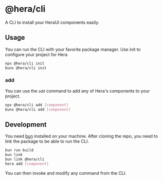 # @hera/cli

A CLI to install your HeraUI components easily.

## Usage

You can run the CLI with your favorite package manager. Use init to configure your project for Hera
```sh
npx @hera/cli init
bunx @hera/cli init
```

### add
You can use the `add` command to add any of Hera's components to your project.
```sh
npx @hera/cli add [component]
bunx @hera/cli add [component]
```

## Development

You need [bun](https://bun.sh/) installed on your machine. After cloning the repo, you need to link the package to be able to run the CLI.
```sh
bun run build
bun link
bun link @hera/cli
hera add [component]
```

You can then invoke and modify any command from the CLI.
